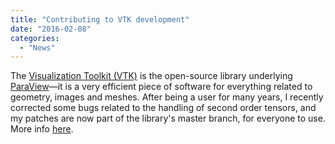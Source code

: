```yaml
---
title: "Contributing to VTK development"
date: "2016-02-08"
categories: 
  - "News"
---
```


The [Visualization Toolkit (VTK)](http://www.vtk.org) is the open-source library underlying [ParaView](http://www.paraview.org)—it is a very efficient piece of software for everything related to geometry, images and meshes.
After being a user for many years, I recently corrected some bugs related to the handling of second order tensors, and my patches are now part of the library's master branch, for everyone to use.
More info [here](http://public.kitware.com/pipermail/vtkusers/2016-February/093980.html).
